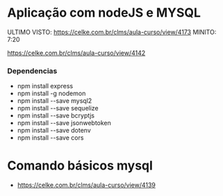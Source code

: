 # Aplicação com nodeJS e MYSQL
ULTIMO VISTO: https://celke.com.br/clms/aula-curso/view/4173
MINITO: 7:20


https://celke.com.br/clms/aula-curso/view/4142


### Dependencias
* npm install express
* npm install -g nodemon
* npm install --save mysql2
* npm install --save sequelize
* npm install --save bcryptjs
* npm install --save jsonwebtoken
* npm install --save dotenv
* npm install --save cors

# Comando básicos mysql
* https://celke.com.br/clms/aula-curso/view/4139
